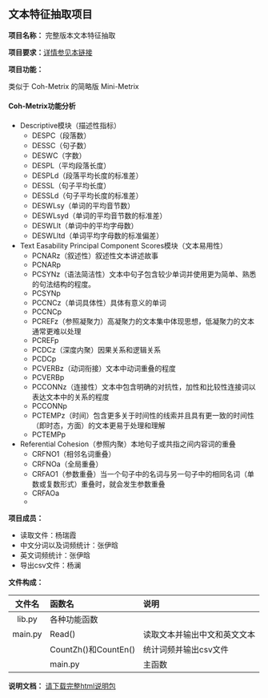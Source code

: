 ## 文本特征抽取项目 ##

**项目名称：** 完整版本文本特征抽取

**项目要求：**[详情参见本链接](https://github.com/superxiaoqiang/blcu_py_nlp/blob/master/ch11_Python_Advanced6_NLP_1.md)

**项目功能：**

类似于 Coh-Metrix 的简略版 Mini-Metrix

#### Coh-Metrix功能分析 ####
- Descriptive模块（描述性指标）
  - DESPC（段落数）
  - DESSC（句子数）
  - DESWC（字数）
  - DESPL（平均段落长度）
  - DESPLd（段落平均长度的标准差）
  - DESSL（句子平均长度）
  - DESSLd（句子平均长度的标准差）
  - DESWLsy（单词的平均音节数）
  - DESWLsyd（单词的平均音节数的标准差）
  - DESWLlt（单词中的平均字母数）
  - DESWLltd（单词平均字母数的标准偏差）
- Text Easability Principal Component Scores模块（文本易用性）
  - PCNARz（叙述性）叙述性文本讲述故事
  - PCNARp
  - PCSYNz（语法简洁性）文本中句子包含较少单词并使用更为简单、熟悉的句法结构的程度。
  - PCSYNp
  - PCCNCz（单词具体性）具体有意义的单词
  - PCCNCp
  - PCREFz（参照凝聚力）高凝聚力的文本集中体现思想，低凝聚力的文本通常更难以处理
  - PCREFp
  - PCDCz（深度内聚）因果关系和逻辑关系
  - PCDCp
  - PCVERBz（动词衔接）文本中动词重叠的程度
  - PCVERBp
  - PCCONNz（连接性）文本中包含明确的对抗性，加性和比较性连接词以表达文本中的关系的程度
  - PCCONNp
  - PCTEMPz（时间）包含更多关于时间性的线索并且具有更一致的时间性（即时态，方面）的文本更易于处理和理解
  - PCTEMPp
- Referential Cohesion（参照内聚）本地句子或共指之间内容词的重叠
  - CRFNO1（相邻名词重叠）
  - CRFNOa（全局重叠）
  - CRFAO1（参数重叠）当一个句子中的名词与另一句子中的相同名词（单数或复数形式）重叠时，就会发生参数重叠
  - CRFAOa
  - 
  


**项目成员：**
- 读取文件：杨瑞霞
- 中文分词以及词频统计：张伊晗
- 英文词频统计：张伊晗
- 导出csv文件：杨澜

**文件构成：**

| 文件名 | 函数名 | 说明 | 
| :---: | :--- | :--- | 
| lib.py | 各种功能函数 |  | 
| main.py | Read() | 读取文本并输出中文和英文文本 | 
|  | CountZh()和CountEn() | 统计词频并输出csv文件 | 
|  | main.py | 主函数 | 

**说明文档：** [请下载完整html说明包](https://github.com/yangruixia/nlp/blob/master/projects/%E6%96%87%E6%9C%AC%E8%AF%BB%E5%8F%96/%E8%AF%B4%E6%98%8E%E6%96%87%E6%A1%A3.zip)
